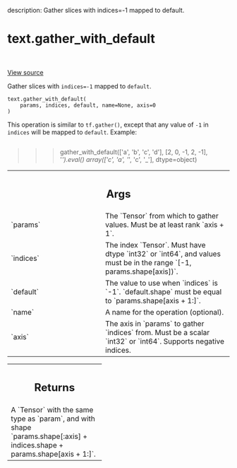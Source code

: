 description: Gather slices with indices=-1 mapped to default.

<div itemscope itemtype="http://developers.google.com/ReferenceObject">
<meta itemprop="name" content="text.gather_with_default" />
<meta itemprop="path" content="Stable" />
</div>

# text.gather_with_default

<!-- Insert buttons and diff -->

<table class="tfo-notebook-buttons tfo-api nocontent" align="left">

</table>

<a target="_blank" href="https://github.com/tensorflow/text/tree/master/tensorflow_text/python/ops/pointer_ops.py">View
source</a>

Gather slices with `indices=-1` mapped to `default`.

<pre class="devsite-click-to-copy prettyprint lang-py tfo-signature-link">
<code>text.gather_with_default(
    params, indices, default, name=None, axis=0
)
</code></pre>

<!-- Placeholder for "Used in" -->

This operation is similar to `tf.gather()`, except that any value of `-1`
in `indices` will be mapped to `default`.  Example:

```python
```

> > > gather_with_default(['a', 'b', 'c', 'd'], [2, 0, -1, 2, -1], '_').eval()
> > > array(['c', 'a', '_', 'c', '_'], dtype=object) ` `

<!-- Tabular view -->
 <table class="responsive fixed orange">
<colgroup><col width="214px"><col></colgroup>
<tr><th colspan="2"><h2 class="add-link">Args</h2></th></tr>

<tr>
<td>
`params`
</td>
<td>
The `Tensor` from which to gather values.  Must be at least rank
`axis + 1`.
</td>
</tr><tr>
<td>
`indices`
</td>
<td>
The index `Tensor`.  Must have dtype `int32` or `int64`, and values
must be in the range `[-1, params.shape[axis])`.
</td>
</tr><tr>
<td>
`default`
</td>
<td>
The value to use when `indices` is `-1`.  `default.shape` must
be equal to `params.shape[axis + 1:]`.
</td>
</tr><tr>
<td>
`name`
</td>
<td>
A name for the operation (optional).
</td>
</tr><tr>
<td>
`axis`
</td>
<td>
The axis in `params` to gather `indices` from.  Must be a scalar
`int32` or `int64`.  Supports negative indices.
</td>
</tr>
</table>

<!-- Tabular view -->
 <table class="responsive fixed orange">
<colgroup><col width="214px"><col></colgroup>
<tr><th colspan="2"><h2 class="add-link">Returns</h2></th></tr>
<tr class="alt">
<td colspan="2">
A `Tensor` with the same type as `param`, and with shape
`params.shape[:axis] + indices.shape + params.shape[axis + 1:]`.
</td>
</tr>

</table>
